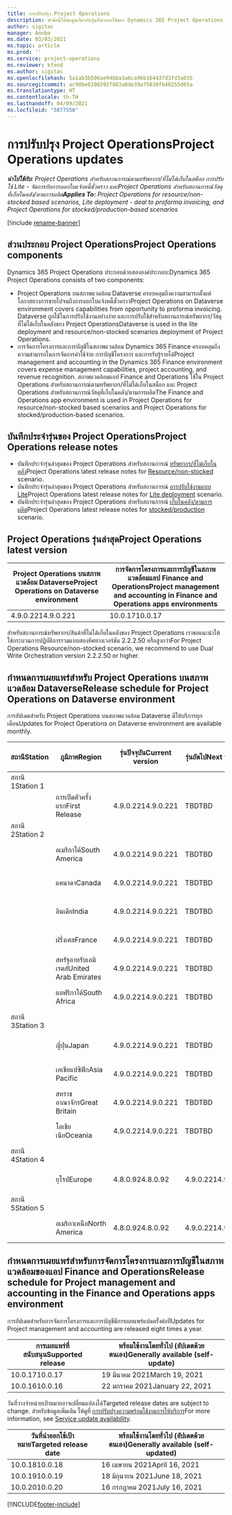 ```yaml
---
title: การปรับปรุง Project Operations
description: หัวข้อนี้ให้ข้อมูลเกี่ยวกับรุ่นที่นำออกใช้ของ Dynamics 365 Project Operations
author: sigitac
manager: Annbe
ms.date: 03/03/2021
ms.topic: article
ms.prod: ''
ms.service: project-operations
ms.reviewer: kfend
ms.author: sigitac
ms.openlocfilehash: 5a1ab3b506ae94bba3a6ca96b164437d3fd3a035
ms.sourcegitcommit: ac90be6106592f883a0de39a75836fb40255d65a
ms.translationtype: HT
ms.contentlocale: th-TH
ms.lasthandoff: 04/09/2021
ms.locfileid: "5877558"
---
```

# <a name="project-operations-updates"></a><span data-ttu-id="5b9f1-103">การปรับปรุง Project Operations</span><span class="sxs-lookup"><span data-stu-id="5b9f1-103">Project Operations updates</span></span>

<span data-ttu-id="5b9f1-104">_**นำไปใช้กับ:** Project Operations สำหรับสถานการณ์ตามทรัพยากร/ที่ไม่ได้เก็บในสต็อก การปรับใช้ Lite - จัดการกับการออกใบแจ้งหนี้ชั่วคราว และProject Operations สำหรับสถานการณ์วัสดุที่เก็บในคลัง/ตามการผลิต_</span><span class="sxs-lookup"><span data-stu-id="5b9f1-104">_**Applies To:** Project Operations for resource/non-stocked based scenarios, Lite deployment - deal to proforma invoicing, and Project Operations for stocked/production-based scenarios_</span></span>

[!include [rename-banner](~/includes/cc-data-platform-banner.md)]

## <a name="project-operations-components"></a><span data-ttu-id="5b9f1-105">ส่วนประกอบ Project Operations</span><span class="sxs-lookup"><span data-stu-id="5b9f1-105">Project Operations components</span></span>

<span data-ttu-id="5b9f1-106">Dynamics 365 Project Operations ประกอบด้วยสององค์ประกอบ:</span><span class="sxs-lookup"><span data-stu-id="5b9f1-106">Dynamics 365 Project Operations consists of two components:</span></span>

- <span data-ttu-id="5b9f1-107">Project Operations บนสภาพแวดล้อม Dataverse ครอบคลุมถึงความสามารถตั้งแต่โอกาสทางการขายไปจนถึงการออกใบแจ้งหนี้ชั่วคราว</span><span class="sxs-lookup"><span data-stu-id="5b9f1-107">Project Operations on Dataverse environment covers capabilities from opportunity to proforma invoicing.</span></span> <span data-ttu-id="5b9f1-108">Dataverse ถูกใช้ในการปรับใช้งานอย่างง่าย และการปรับใช้สำหรับสถานการณ์ทรัพยากร/วัสดุที่ไม่ได้เก็บในคลังของ Project Operations</span><span class="sxs-lookup"><span data-stu-id="5b9f1-108">Dataverse is used in the lite deployment and resource/non-stocked scenarios deployment of Project Operations.</span></span>
- <span data-ttu-id="5b9f1-109">การจัดการโครงการและการบัญชีในสภาพแวดล้อม Dynamics 365 Finance ครอบคลุมถึงความสามารถในการจัดการค่าใช้จ่าย การบัญชีโครงการ และการรับรู้รายได้</span><span class="sxs-lookup"><span data-stu-id="5b9f1-109">Project management and accounting in the Dynamics 365 Finance environment covers expense management capabilities, project accounting, and revenue recognition.</span></span> <span data-ttu-id="5b9f1-110">สภาพแวดล้อมแอป Finance and Operations ใช้ใน Project Operations สำหรับสถานการณ์ตามทรัพยากร/ที่ไม่ได้เก็บในสต็อก และ Project Operations สำหรับสถานการณ์วัสดุที่เก็บในคลัง/ตามการผลิต</span><span class="sxs-lookup"><span data-stu-id="5b9f1-110">The Finance and Operations app environment is used in Project Operations for resource/non-stocked based scenarios and Project Operations for stocked/production-based scenarios.</span></span>

## <a name="project-operations-release-notes"></a><span data-ttu-id="5b9f1-111">บันทึกประจำรุ่นของ Project Operations</span><span class="sxs-lookup"><span data-stu-id="5b9f1-111">Project Operations release notes</span></span>
- <span data-ttu-id="5b9f1-112">บันทึกประจำรุ่นล่าสุดของ Project Operations สำหรับสถานการณ์ [ทรัพยากร/ที่ไม่เก็บในคลัง](whats-new-apr-2021-resource-based.md)</span><span class="sxs-lookup"><span data-stu-id="5b9f1-112">Project Operations latest release notes for [Resource/non-stocked](whats-new-apr-2021-resource-based.md) scenario.</span></span>
- <span data-ttu-id="5b9f1-113">บันทึกประจำรุ่นล่าสุดของ Project Operations สำหรับสถานการณ์ [การปรับใช้งานแบบ Lite](../pro/whats-new/whats-new-apr-2021-lite.md)</span><span class="sxs-lookup"><span data-stu-id="5b9f1-113">Project Operations latest release notes for [Lite deployment](../pro/whats-new/whats-new-apr-2021-lite.md) scenario.</span></span>
- <span data-ttu-id="5b9f1-114">บันทึกประจำรุ่นล่าสุดของ Project Operations สำหรับสถานการณ์ [เก็บในคลัง/ตามการผลิต](../prod-pma/whats-new/whats-new-mar-2021-stocked.md)</span><span class="sxs-lookup"><span data-stu-id="5b9f1-114">Project Operations latest release notes for [stocked/production](../prod-pma/whats-new/whats-new-mar-2021-stocked.md) scenario.</span></span>

## <a name="project-operations-latest-version"></a><span data-ttu-id="5b9f1-115">Project Operations รุ่นล่าสุด</span><span class="sxs-lookup"><span data-stu-id="5b9f1-115">Project Operations latest version</span></span>

| <span data-ttu-id="5b9f1-116">Project Operations บนสภาพแวดล้อม Dataverse</span><span class="sxs-lookup"><span data-stu-id="5b9f1-116">Project Operations on Dataverse environment</span></span> | <span data-ttu-id="5b9f1-117">การจัดการโครงการและการบัญชีในสภาพแวดล้อมแอป Finance and Operations</span><span class="sxs-lookup"><span data-stu-id="5b9f1-117">Project management and accounting in Finance and Operations apps environments</span></span> | 
| --- | --- |
| <span data-ttu-id="5b9f1-118">4.9.0.221</span><span class="sxs-lookup"><span data-stu-id="5b9f1-118">4.9.0.221</span></span> | <span data-ttu-id="5b9f1-119">10.0.17</span><span class="sxs-lookup"><span data-stu-id="5b9f1-119">10.0.17</span></span> |

<span data-ttu-id="5b9f1-120">สำหรับสถานการณ์ทรัพยากร/สินค้าที่ไม่ได้เก็บในคลังของ Project Operations เราขอแนะนำให้ใช้กระบวนการปฏิบัติการรวมแบบสองทิศทางเวอร์ชัน 2.2.2.50 หรือสูงกว่า</span><span class="sxs-lookup"><span data-stu-id="5b9f1-120">For Project Operations Resource/non-stocked scenario, we recommend to use Dual Write Orchestration version 2.2.2.50 or higher.</span></span>

## <a name="release-schedule-for-project-operations-on-dataverse-environment"></a><span data-ttu-id="5b9f1-121">กำหนดการเผยแพร่สำหรับ Project Operations บนสภาพแวดล้อม Dataverse</span><span class="sxs-lookup"><span data-stu-id="5b9f1-121">Release schedule for Project Operations on Dataverse environment</span></span>

<span data-ttu-id="5b9f1-122">การอัปเดตสำหรับ Project Operations บนสภาพแวดล้อม Dataverse มีให้บริการทุกเดือน</span><span class="sxs-lookup"><span data-stu-id="5b9f1-122">Updates for Project Operations on Dataverse environment are available monthly.</span></span> 

| <span data-ttu-id="5b9f1-123">สถานี</span><span class="sxs-lookup"><span data-stu-id="5b9f1-123">Station</span></span>   | <span data-ttu-id="5b9f1-124">ภูมิภาค</span><span class="sxs-lookup"><span data-stu-id="5b9f1-124">Region</span></span>        | <span data-ttu-id="5b9f1-125">รุ่นปัจจุบัน</span><span class="sxs-lookup"><span data-stu-id="5b9f1-125">Current version</span></span> | <span data-ttu-id="5b9f1-126">รุ่นถัดไป</span><span class="sxs-lookup"><span data-stu-id="5b9f1-126">Next version</span></span> | <span data-ttu-id="5b9f1-127">พร้อมใช้งานโดยทั่วไป</span><span class="sxs-lookup"><span data-stu-id="5b9f1-127">Generally available</span></span> |
|-----------|---------------|-----------------|--------------|---------------------|
| <span data-ttu-id="5b9f1-128">สถานี 1</span><span class="sxs-lookup"><span data-stu-id="5b9f1-128">Station 1</span></span> |   &nbsp;      |    &nbsp;       | &nbsp;       |      &nbsp;         |
|   &nbsp;  | <span data-ttu-id="5b9f1-129">การเปิดตัวครั้งแรก</span><span class="sxs-lookup"><span data-stu-id="5b9f1-129">First Release</span></span> |  <span data-ttu-id="5b9f1-130">4.9.0.221</span><span class="sxs-lookup"><span data-stu-id="5b9f1-130">4.9.0.221</span></span>       | <span data-ttu-id="5b9f1-131">TBD</span><span class="sxs-lookup"><span data-stu-id="5b9f1-131">TBD</span></span>     | <span data-ttu-id="5b9f1-132">23-เม.ย.-21</span><span class="sxs-lookup"><span data-stu-id="5b9f1-132">23-Apr-21</span></span>           |
| <span data-ttu-id="5b9f1-133">สถานี 2</span><span class="sxs-lookup"><span data-stu-id="5b9f1-133">Station 2</span></span> |   &nbsp;      |    &nbsp;       | &nbsp;       |      &nbsp;         |
|   &nbsp;  | <span data-ttu-id="5b9f1-134">อเมริกาใต้</span><span class="sxs-lookup"><span data-stu-id="5b9f1-134">South America</span></span> |  <span data-ttu-id="5b9f1-135">4.9.0.221</span><span class="sxs-lookup"><span data-stu-id="5b9f1-135">4.9.0.221</span></span>       | <span data-ttu-id="5b9f1-136">TBD</span><span class="sxs-lookup"><span data-stu-id="5b9f1-136">TBD</span></span>     | <span data-ttu-id="5b9f1-137">23-เม.ย.-21</span><span class="sxs-lookup"><span data-stu-id="5b9f1-137">23-Apr-21</span></span>           |
|    &nbsp; | <span data-ttu-id="5b9f1-138">แคนาดา</span><span class="sxs-lookup"><span data-stu-id="5b9f1-138">Canada</span></span>        |  <span data-ttu-id="5b9f1-139">4.9.0.221</span><span class="sxs-lookup"><span data-stu-id="5b9f1-139">4.9.0.221</span></span>       | <span data-ttu-id="5b9f1-140">TBD</span><span class="sxs-lookup"><span data-stu-id="5b9f1-140">TBD</span></span>     | <span data-ttu-id="5b9f1-141">23-เม.ย.-21</span><span class="sxs-lookup"><span data-stu-id="5b9f1-141">23-Apr-21</span></span>           |
|   &nbsp;  | <span data-ttu-id="5b9f1-142">อินเดีย</span><span class="sxs-lookup"><span data-stu-id="5b9f1-142">India</span></span>         |  <span data-ttu-id="5b9f1-143">4.9.0.221</span><span class="sxs-lookup"><span data-stu-id="5b9f1-143">4.9.0.221</span></span>       | <span data-ttu-id="5b9f1-144">TBD</span><span class="sxs-lookup"><span data-stu-id="5b9f1-144">TBD</span></span>     | <span data-ttu-id="5b9f1-145">23-เม.ย.-21</span><span class="sxs-lookup"><span data-stu-id="5b9f1-145">23-Apr-21</span></span>           |
|   &nbsp;  | <span data-ttu-id="5b9f1-146">ฝรั่งเศส</span><span class="sxs-lookup"><span data-stu-id="5b9f1-146">France</span></span>         |  <span data-ttu-id="5b9f1-147">4.9.0.221</span><span class="sxs-lookup"><span data-stu-id="5b9f1-147">4.9.0.221</span></span>       | <span data-ttu-id="5b9f1-148">TBD</span><span class="sxs-lookup"><span data-stu-id="5b9f1-148">TBD</span></span>     | <span data-ttu-id="5b9f1-149">23-เม.ย.-21</span><span class="sxs-lookup"><span data-stu-id="5b9f1-149">23-Apr-21</span></span>           |
|   &nbsp;  | <span data-ttu-id="5b9f1-150">สหรัฐอาหรับเอมิเรตส์</span><span class="sxs-lookup"><span data-stu-id="5b9f1-150">United Arab Emirates</span></span>         |  <span data-ttu-id="5b9f1-151">4.9.0.221</span><span class="sxs-lookup"><span data-stu-id="5b9f1-151">4.9.0.221</span></span>       | <span data-ttu-id="5b9f1-152">TBD</span><span class="sxs-lookup"><span data-stu-id="5b9f1-152">TBD</span></span>     | <span data-ttu-id="5b9f1-153">23-เม.ย.-21</span><span class="sxs-lookup"><span data-stu-id="5b9f1-153">23-Apr-21</span></span>           |
|   &nbsp;  | <span data-ttu-id="5b9f1-154">แอฟริกาใต้</span><span class="sxs-lookup"><span data-stu-id="5b9f1-154">South Africa</span></span>         |  <span data-ttu-id="5b9f1-155">4.9.0.221</span><span class="sxs-lookup"><span data-stu-id="5b9f1-155">4.9.0.221</span></span>       | <span data-ttu-id="5b9f1-156">TBD</span><span class="sxs-lookup"><span data-stu-id="5b9f1-156">TBD</span></span>     | <span data-ttu-id="5b9f1-157">23-เม.ย.-21</span><span class="sxs-lookup"><span data-stu-id="5b9f1-157">23-Apr-21</span></span>           |
| <span data-ttu-id="5b9f1-158">สถานี 3</span><span class="sxs-lookup"><span data-stu-id="5b9f1-158">Station 3</span></span>  |      &nbsp;   |     &nbsp;      |     &nbsp;   |      &nbsp;         |
|   &nbsp;  | <span data-ttu-id="5b9f1-159">ญี่ปุ่น</span><span class="sxs-lookup"><span data-stu-id="5b9f1-159">Japan</span></span>         |  <span data-ttu-id="5b9f1-160">4.9.0.221</span><span class="sxs-lookup"><span data-stu-id="5b9f1-160">4.9.0.221</span></span>       | <span data-ttu-id="5b9f1-161">TBD</span><span class="sxs-lookup"><span data-stu-id="5b9f1-161">TBD</span></span>     | <span data-ttu-id="5b9f1-162">30-เม.ย.-21</span><span class="sxs-lookup"><span data-stu-id="5b9f1-162">30-Apr-21</span></span>           |
|   &nbsp;  | <span data-ttu-id="5b9f1-163">เอเชียแปซิฟิก</span><span class="sxs-lookup"><span data-stu-id="5b9f1-163">Asia Pacific</span></span>  |  <span data-ttu-id="5b9f1-164">4.9.0.221</span><span class="sxs-lookup"><span data-stu-id="5b9f1-164">4.9.0.221</span></span>       | <span data-ttu-id="5b9f1-165">TBD</span><span class="sxs-lookup"><span data-stu-id="5b9f1-165">TBD</span></span>     | <span data-ttu-id="5b9f1-166">30-เม.ย.-21</span><span class="sxs-lookup"><span data-stu-id="5b9f1-166">30-Apr-21</span></span>           |
|   &nbsp;  | <span data-ttu-id="5b9f1-167">สหราชอาณาจักร</span><span class="sxs-lookup"><span data-stu-id="5b9f1-167">Great Britain</span></span> |  <span data-ttu-id="5b9f1-168">4.9.0.221</span><span class="sxs-lookup"><span data-stu-id="5b9f1-168">4.9.0.221</span></span>       | <span data-ttu-id="5b9f1-169">TBD</span><span class="sxs-lookup"><span data-stu-id="5b9f1-169">TBD</span></span>     | <span data-ttu-id="5b9f1-170">30-เม.ย.-21</span><span class="sxs-lookup"><span data-stu-id="5b9f1-170">30-Apr-21</span></span>           |
|   &nbsp;  | <span data-ttu-id="5b9f1-171">โอเชียเนีย</span><span class="sxs-lookup"><span data-stu-id="5b9f1-171">Oceania</span></span>       |  <span data-ttu-id="5b9f1-172">4.9.0.221</span><span class="sxs-lookup"><span data-stu-id="5b9f1-172">4.9.0.221</span></span>       | <span data-ttu-id="5b9f1-173">TBD</span><span class="sxs-lookup"><span data-stu-id="5b9f1-173">TBD</span></span>     | <span data-ttu-id="5b9f1-174">30-เม.ย.-21</span><span class="sxs-lookup"><span data-stu-id="5b9f1-174">30-Apr-21</span></span>           |
| <span data-ttu-id="5b9f1-175">สถานี 4</span><span class="sxs-lookup"><span data-stu-id="5b9f1-175">Station 4</span></span> |     &nbsp;    |     &nbsp;      |     &nbsp;   |      &nbsp;         |
|   &nbsp;  | <span data-ttu-id="5b9f1-176">ยุโรป</span><span class="sxs-lookup"><span data-stu-id="5b9f1-176">Europe</span></span>        |  <span data-ttu-id="5b9f1-177">4.8.0.92</span><span class="sxs-lookup"><span data-stu-id="5b9f1-177">4.8.0.92</span></span>       | <span data-ttu-id="5b9f1-178">4.9.0.221</span><span class="sxs-lookup"><span data-stu-id="5b9f1-178">4.9.0.221</span></span>     | <span data-ttu-id="5b9f1-179">16-เม.ย.-21</span><span class="sxs-lookup"><span data-stu-id="5b9f1-179">16-Apr-21</span></span>           |
| <span data-ttu-id="5b9f1-180">สถานี 5</span><span class="sxs-lookup"><span data-stu-id="5b9f1-180">Station 5</span></span> |     &nbsp;    |     &nbsp;      |     &nbsp;   |      &nbsp;         |
|   &nbsp;  | <span data-ttu-id="5b9f1-181">อเมริกาเหนือ</span><span class="sxs-lookup"><span data-stu-id="5b9f1-181">North America</span></span> |  <span data-ttu-id="5b9f1-182">4.8.0.92</span><span class="sxs-lookup"><span data-stu-id="5b9f1-182">4.8.0.92</span></span>       | <span data-ttu-id="5b9f1-183">4.9.0.221</span><span class="sxs-lookup"><span data-stu-id="5b9f1-183">4.9.0.221</span></span>     | <span data-ttu-id="5b9f1-184">23-เม.ย.-21</span><span class="sxs-lookup"><span data-stu-id="5b9f1-184">23-Apr-21</span></span>           |

## <a name="release-schedule-for-project-management-and-accounting-in-the-finance-and-operations-apps-environment"></a><span data-ttu-id="5b9f1-185">กำหนดการเผยแพร่สำหรับการจัดการโครงการและการบัญชีในสภาพแวดล้อมของแอป Finance and Operations</span><span class="sxs-lookup"><span data-stu-id="5b9f1-185">Release schedule for Project management and accounting in the Finance and Operations apps environment</span></span>

<span data-ttu-id="5b9f1-186">การอัปเดตสำหรับการจัดการโครงการและการบัญชีมีการเผยแพร่แปดครั้งต่อปี</span><span class="sxs-lookup"><span data-stu-id="5b9f1-186">Updates for Project management and accounting are released eight times a year.</span></span>

| <span data-ttu-id="5b9f1-187">การเผยแพร่ที่สนับสนุน</span><span class="sxs-lookup"><span data-stu-id="5b9f1-187">Supported release</span></span> | <span data-ttu-id="5b9f1-188">พร้อมใช้งานโดยทั่วไป (อัปเดตด้วยตนเอง)</span><span class="sxs-lookup"><span data-stu-id="5b9f1-188">Generally available (self-update)</span></span> |
| --- | --- |
| <span data-ttu-id="5b9f1-189">10.0.17</span><span class="sxs-lookup"><span data-stu-id="5b9f1-189">10.0.17</span></span> | <span data-ttu-id="5b9f1-190">19 มีนาคม 2021</span><span class="sxs-lookup"><span data-stu-id="5b9f1-190">March 19, 2021</span></span> |
| <span data-ttu-id="5b9f1-191">10.0.16</span><span class="sxs-lookup"><span data-stu-id="5b9f1-191">10.0.16</span></span> | <span data-ttu-id="5b9f1-192">22 มกราคม 2021</span><span class="sxs-lookup"><span data-stu-id="5b9f1-192">January 22, 2021</span></span> |


<span data-ttu-id="5b9f1-193">วันที่วางจำหน่ายเป้าหมายอาจเปลี่ยนแปลงได้</span><span class="sxs-lookup"><span data-stu-id="5b9f1-193">Targeted release dates are subject to change.</span></span> <span data-ttu-id="5b9f1-194">สำหรับข้อมูลเพิ่มเติม ให้ดูที่ [การปรับปรุงความพร้อมใช้งานการให้บริการ](https://docs.microsoft.com/dynamics365/fin-ops-core/fin-ops/get-started/public-preview-releases?toc=/dynamics365/finance/toc.json)</span><span class="sxs-lookup"><span data-stu-id="5b9f1-194">For more information, see [Service update availability](https://docs.microsoft.com/dynamics365/fin-ops-core/fin-ops/get-started/public-preview-releases?toc=/dynamics365/finance/toc.json).</span></span>

| <span data-ttu-id="5b9f1-195">วันที่นำออกใช้เป้าหมาย</span><span class="sxs-lookup"><span data-stu-id="5b9f1-195">Targeted release date</span></span> | <span data-ttu-id="5b9f1-196">พร้อมใช้งานโดยทั่วไป (อัปเดตด้วยตนเอง)</span><span class="sxs-lookup"><span data-stu-id="5b9f1-196">Generally available (self- updated)</span></span> |
| --- | --- |
| <span data-ttu-id="5b9f1-197">10.0.18</span><span class="sxs-lookup"><span data-stu-id="5b9f1-197">10.0.18</span></span> | <span data-ttu-id="5b9f1-198">16 เมษายน 2021</span><span class="sxs-lookup"><span data-stu-id="5b9f1-198">April 16, 2021</span></span> |
| <span data-ttu-id="5b9f1-199">10.0.19</span><span class="sxs-lookup"><span data-stu-id="5b9f1-199">10.0.19</span></span> | <span data-ttu-id="5b9f1-200">18 มิถุนายน 2021</span><span class="sxs-lookup"><span data-stu-id="5b9f1-200">June 18, 2021</span></span> |
| <span data-ttu-id="5b9f1-201">10.0.20</span><span class="sxs-lookup"><span data-stu-id="5b9f1-201">10.0.20</span></span> | <span data-ttu-id="5b9f1-202">16 กรกฎาคม 2021</span><span class="sxs-lookup"><span data-stu-id="5b9f1-202">July 16, 2021</span></span> |


[!INCLUDE[footer-include](../includes/footer-banner.md)]
